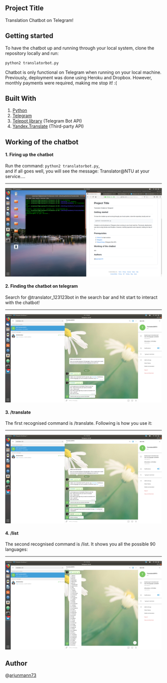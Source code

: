 ## Project Title
Translation Chatbot on Telegram!

## Getting started
To have the chatbot up and running through your local system, clone the repository locally and run:
```
python2 translatorbot.py
```
Chatbot is only functional on Telegram when running on your local machine. Previously, deployment was done using Heroku and Dropbox. However, monthly payments were required, making me stop it! :(

## Built With
1. [Python](https://www.python.org/downloads/) 
2. [Telegram](https://telegram.org/)
3. [Telepot library](https://telepot.readthedocs.io/en/latest/) (Telegram Bot API)
4. [Yandex.Translate](https://translate.yandex.com/) (Third-party API)

## Working of the chatbot
#### 1. Firing up the chatbot
Run the command: ``` python2 translatorbot.py ```, <br>
and if all goes well, you will see the message: Translator@NTU at your service....

---
![](images/picture5.png)

#### 2. Finding the chatbot on telegram
Search for @translator_123123bot in the search bar and hit start to interact with the chatbot!

---
![](images/picture2.png)

#### 3. /translate 
The first recognised command is /translate. Following is how you use it:

---
![](images/picture3.png)

#### 4. /list
The second recognised command is /list. It shows you all the possible 90 languages:

---
![](images/picture4.png)

## Author
@[arjunmann73](https://github.com/arjunmann73)

